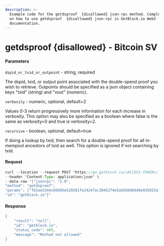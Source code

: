 ```yaml
---
description: >-
  Example code for the getdsproof  {disallowed} json-rpc method. Сomplete guide
  on how to use getdsproof  {disallowed} json-rpc in GetBlock.io Web3
  documentation.
---
```


# getdsproof {disallowed} - Bitcoin SV

#### Parameters

`dspid_or_txid_or_outpoint` - string, required

The dspid, txid, or output point associated with the double-spend proof you wish to retrieve. Outpoints should be specified as a json object containing keys "txid" (string) and "vout" (numeric).

`verbosity` - numeric, optional, default=2

Values 0-3 return progressively more information for each increase in verbosity. This option may also be specified as a boolean where false is the same as verbosity=0 and true is verbosity=2.

`recursive` - boolean, optional, default=true

If doing a lookup by txid, then search for a double-spend proof for all in-mempool ancestors of txid as well. This option is ignored if not searching by txid.

#### Request

```java
curl --location --request POST 'https://go.getblock.io/<ACCESS-TOKEN>/' \
--header 'Content-Type: application/json' \
--data-raw '{"jsonrpc": "2.0",
"method": "getdsproof",
"params": ["fb5ae5344cb6995e529201fe24247ac38452f4e5ab5669b649e935853a7a180a", null, null],
"id": "getblock.io"}'
```

#### Response

```java
{
    "result": "null",
    "id": "getblock.io",
    "status_code": 405,
    "message": "Method not allowed"
}
```
